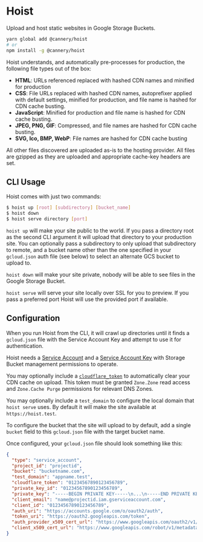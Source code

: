 # Hoist
Upload and host static websites in Google Storage Buckets.

```bash
yarn global add @cannery/hoist
# or
npm install -g @cannery/hoist
```

Hoist understands, and automatically pre-processes for production, the following file types out of the box:
 - **HTML**: URLs referenced replaced with hashed CDN names and minified for production
 - **CSS**: File URLs replaced with hashed CDN names, autoprefixer applied with default settings, minified for production, and file name is hashed for CDN cache busting.
 - **JavaScript**: Minified for production and file name is hashed for CDN cache busting.
 - **JPEG, PNG, GIF**: Compressed, and file names are hashed for CDN cache busting.
 - **SVG, Ico, BMP, WebP**: File names are hashed for CDN cache busting

All other files discovered are uploaded as-is to the hosting provider. All files are gzipped as they are uploaded and appropriate cache-key headers are set. 

## CLI Usage
Hoist comes with just two commands:

```bash
$ hoist up [root] [subdirectory] [bucket_name]
$ hoist down
$ hoist serve directory [port]
```

`hoist up` will make your site public to the world. If you pass a directory root as the second CLI argument it will upload that directory to your production site. You can optionally pass a subdirectory to only upload that subdirectory to remote, and a bucket name other than the one specified in your `gcloud.json` auth file (see below) to select an alternate GCS bucket to upload to.

`hoist down` will make your site private, nobody will be able to see files in the Google Storage Bucket.

`hoist serve` will serve your site locally over SSL for you to preview. If you pass a preferred port Hoist will use the provided port if available.

## Configuration
When you run Hoist from the CLI, it will crawl up directories until it finds a `gcloud.json` file with the Service Account Key and attempt to use it for authentication.

Hoist needs a [Service Account](https://cloud.google.com/iam/docs/creating-managing-service-accounts) and a [Service Account Key](https://cloud.google.com/iam/docs/creating-managing-service-account-keys) with Storage Bucket management permissions to operate.

You may optionally include a [`cloudflare_token`](https://dash.cloudflare.com/profile/api-tokens) to automatically clear your CDN cache on upload. This token must be granted `Zone.Zone` read access and `Zone.Cache Purge` permissions for relevant DNS Zones.

You may optionally include a `test_domain` to configure the local domain that `hoist serve` uses. By default it will make the site available at `https://hoist.test`.

To configure the bucket that the site will upload to by default, add a single `bucket` field to this `gcloud.json` file with the target bucket name.

Once configured, your `gcloud.json` file should look something like this:

```json
{
  "type": "service_account",
  "project_id": "projectid",
  "bucket": "bucketname.com",
  "test_domain": "appname.test",
  "cloudflare_token": "01234567890123456789",
  "private_key_id": "01234567890123456789",
  "private_key": "-----BEGIN PRIVATE KEY-----\n...\n-----END PRIVATE KEY-----\n",
  "client_email": "name@projectid.iam.gserviceaccount.com",
  "client_id": "01234567890123456789",
  "auth_uri": "https://accounts.google.com/o/oauth2/auth",
  "token_uri": "https://oauth2.googleapis.com/token",
  "auth_provider_x509_cert_url": "https://www.googleapis.com/oauth2/v1/certs",
  "client_x509_cert_url": "https://www.googleapis.com/robot/v1/metadata/x509/name%40projectid.iam.gserviceaccount.com"
}
```
